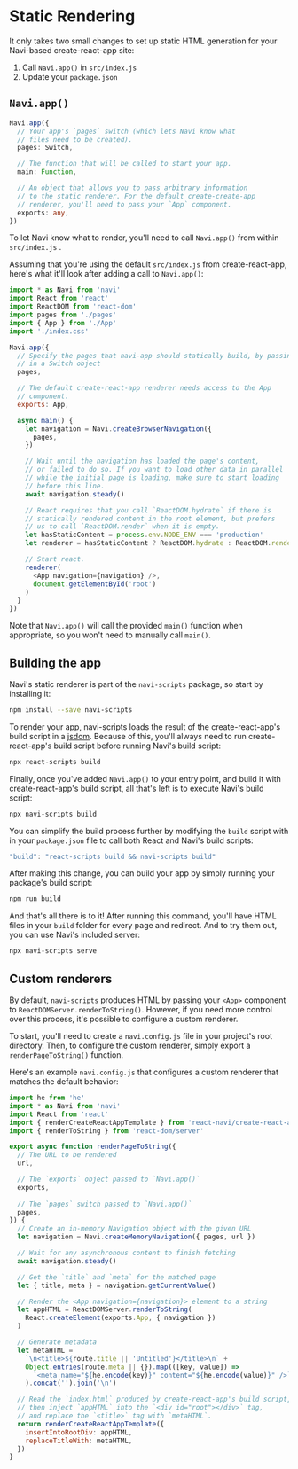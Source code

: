 Static Rendering
================

It only takes two small changes to set up static HTML generation for your Navi-based create-react-app site:

1. Call `Navi.app()` in `src/index.js`
2. Update your `package.json`


`Navi.app()`
------------

```typescript
Navi.app({
  // Your app's `pages` switch (which lets Navi know what
  // files need to be created).
  pages: Switch,

  // The function that will be called to start your app.
  main: Function,

  // An object that allows you to pass arbitrary information
  // to the static renderer. For the default create-create-app
  // renderer, you'll need to pass your `App` component.
  exports: any,
})
```

To let Navi know what to render, you'll need to call `Navi.app()` from within `src/index.js` .

Assuming that you're using the default `src/index.js` from create-react-app, here's what it'll look after adding a call to `Navi.app()`:

```js
import * as Navi from 'navi'
import React from 'react'
import ReactDOM from 'react-dom'
import pages from './pages'
import { App } from './App'
import './index.css'

Navi.app({
  // Specify the pages that navi-app should statically build, by passing
  // in a Switch object
  pages,

  // The default create-react-app renderer needs access to the App
  // component.
  exports: App,

  async main() {
    let navigation = Navi.createBrowserNavigation({
      pages,
    })

    // Wait until the navigation has loaded the page's content,
    // or failed to do so. If you want to load other data in parallel
    // while the initial page is loading, make sure to start loading
    // before this line.
    await navigation.steady()

    // React requires that you call `ReactDOM.hydrate` if there is
    // statically rendered content in the root element, but prefers
    // us to call `ReactDOM.render` when it is empty.
    let hasStaticContent = process.env.NODE_ENV === 'production'
    let renderer = hasStaticContent ? ReactDOM.hydrate : ReactDOM.render

    // Start react.
    renderer(
      <App navigation={navigation} />,
      document.getElementById('root')
    )
  }
})
```

Note that `Navi.app()` will call the provided `main()` function when appropriate, so you won't need to manually call `main()`.


Building the app
----------------

Navi's static renderer is part of the `navi-scripts` package, so start by installing it:

```bash
npm install --save navi-scripts
```

To render your app, navi-scripts loads the result of the create-react-app's build script in a [jsdom](https://github.com/jsdom/jsdom). Because of this, you'll always need to run create-react-app's build script before running Navi's build script:

```bash
npx react-scripts build
```

Finally, once you've added `Navi.app()` to your entry point, and build it with create-react-app's build script, all that's left is to execute Navi's build script:

```bash
npx navi-scripts build
```

You can simplify the build process further by modifying the `build` script with in your `package.json` file to call both React and Navi's build scripts:

```js
"build": "react-scripts build && navi-scripts build"
```

After making this change, you can build your app by simply running your package's build script:

```bash
npm run build
```

And that's all there is to it! After running this command, you'll have HTML files in your `build` folder for every page and redirect. And to try them out, you can use Navi's included server:

```bash
npx navi-scripts serve
```


Custom renderers
----------------

By default, `navi-scripts` produces HTML by passing your `<App>` component to `ReactDOMServer.renderToString()`. However, if you need more control over this process, it's possible to configure a custom renderer.

To start, you'll need to create a `navi.config.js` file in your project's root directory. Then, to configure the custom renderer, simply export a `renderPageToString()` function.

Here's an example `navi.config.js` that configures a custom renderer that matches the default behavior:

```js
import he from 'he'
import * as Navi from 'navi'
import React from 'react'
import { renderCreateReactAppTemplate } from 'react-navi/create-react-app'
import { renderToString } from 'react-dom/server'

export async function renderPageToString({
  // The URL to be rendered
  url,

  // The `exports` object passed to `Navi.app()`
  exports,
  
  // The `pages` switch passed to `Navi.app()`
  pages,
}) {
  // Create an in-memory Navigation object with the given URL
  let navigation = Navi.createMemoryNavigation({ pages, url })

  // Wait for any asynchronous content to finish fetching
  await navigation.steady()

  // Get the `title` and `meta` for the matched page
  let { title, meta } = navigation.getCurrentValue()

  // Render the <App navigation={navigation}> element to a string
  let appHTML = ReactDOMServer.renderToString(
    React.createElement(exports.App, { navigation })
  )

  // Generate metadata 
  let metaHTML =
    `\n<title>${route.title || 'Untitled'}</title>\n` +
    Object.entries(route.meta || {}).map(([key, value]) =>
      `<meta name="${he.encode(key)}" content="${he.encode(value)}" />`
    ).concat('').join('\n')

  // Read the `index.html` produced by create-react-app's build script,
  // then inject `appHTML` into the `<div id="root"></div>` tag,
  // and replace the `<title>` tag with `metaHTML`.
  return renderCreateReactAppTemplate({
    insertIntoRootDiv: appHTML,
    replaceTitleWith: metaHTML,
  })
}
```
